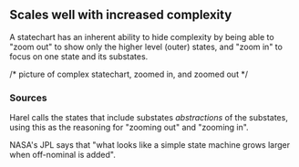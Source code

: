 ## Scales well with increased complexity

A statechart has an inherent ability to hide complexity by being able to "zoom out" to show only the higher level (outer) states, and "zoom in" to focus on one state and its substates.

/* picture of complex statechart, zoomed in, and zoomed out */

### Sources

Harel calls the states that include substates _abstractions_ of the substates, using this as the reasoning for "zooming out" and "zooming in".

NASA's JPL says that "what looks like a simple state machine grows larger when off-nominal is added". 
